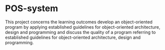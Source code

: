 # POS-system
This project concerns the learning outcomes develop an object-oriented program by applying established guidelines for object-oriented architecture, design and programming
and discuss the quality of a program referring to established guidelines for object-oriented
architecture, design and programming.
